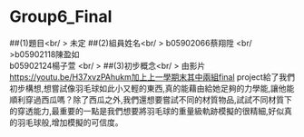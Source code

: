 # Group6_Final
##(1)題目<br/ >
未定
##(2)組員姓名<br/ >
b05902066蔡翔陞 <br/ >b05902118陳盈如<br/> b05902124楊子萱 <br/ >
##(3)初步概念<br/ >
由影片 https://youtu.be/H37xvzPAhukm加上上一學期末其中兩組final project給了我們初步構想,想嘗試像羽毛球如此小又輕的東西,真的能藉由給她足夠的力學能,讓他能順利穿過西瓜嗎？除了西瓜之外,我們還想要嘗試不同的材質物品,試試不同材質下的穿透能力,最重要的一點是我們想要將羽毛球的重量級軌跡模擬的很精細,好似真的羽毛球般,增加模擬的可信度。

